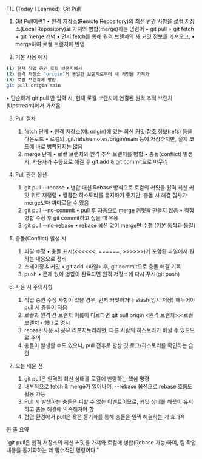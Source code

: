 TIL (Today I Learned): Git Pull

1. Git Pull이란?
	•	원격 저장소(Remote Repository)의 최신 변경 사항을 로컬 저장소(Local Repository)로 가져와 병합(merge)하는 명령어
	•	git pull = git fetch + git merge 개념
	•	먼저 fetch를 통해 원격 브랜치의 새 커밋 정보를 가져오고,
	•	merge하여 로컬 브랜치에 반영

2. 기본 사용 예시

```bash
(1) 현재 작업 중인 로컬 브랜치에서 
(2) 원격 저장소 "origin"의 동일한 브랜치로부터 새 커밋을 가져와 
(3) 로컬 브랜치에 병합
git pull origin main
```
•	단순하게 git pull 만 입력 시, 현재 로컬 브랜치에 연결된 원격 추적 브랜치(Upstream)에서 가져옴

3. Pull 절차
	1.	fetch 단계
	•	원격 저장소(예: origin)에 있는 최신 커밋·참조 정보(refs) 등을 다운로드
	•	로컬의 .git/refs/remotes/origin/main 등에 저장하지만, 실제 코드에 바로 병합되지는 않음
	2.	merge 단계
	•	로컬 브랜치와 원격 추적 브랜치를 병합
	•	충돌(conflict) 발생 시, 사용자가 수동으로 해결 후 git add & git commit으로 마무리

4. Pull 관련 옵션
	1.	git pull --rebase
	•	병합 대신 Rebase 방식으로 로컬의 커밋을 원격 최신 커밋 위로 재정렬
	•	깔끔한 히스토리를 유지하기 좋지만, 충돌 시 해결 절차가 merge보다 까다로울 수 있음
	2.	git pull --no-commit
	•	pull 후 자동으로 merge 커밋을 만들지 않음
	•	직접 병합 수정 후 git commit하고 싶을 때 유용
	3.	git pull --no-rebase
	•	rebase 옵션 없이 merge만 수행 (기본 동작과 동일)

5. 충돌(Conflict) 발생 시
	1.	파일 수정
	•	충돌 표시(<<<<<<, ======, >>>>>>)가 포함된 파일에서 원하는 내용으로 정리
	2.	스테이징 & 커밋
	•	git add <파일> 후, git commit으로 충돌 해결 기록
	3.	push
	•	문제 없이 병합이 완료되면 원격 저장소에 다시 푸시(git push)

6. 사용 시 주의사항
	1.	작업 중인 수정 사항이 있을 경우, 먼저 커밋하거나 stash(임시 저장) 해두어야 pull 시 충돌이 적음
	2.	로컬과 원격 간 브랜치 이름이 다르다면 git pull origin <원격 브랜치>:<로컬 브랜치> 형태로 명시
	3.	rebase 사용 시 공유 리포지토리라면, 다른 사람의 히스토리가 바뀔 수 있으므로 주의
	4.	충돌이 발생할 수도 있으니, pull 전후로 항상 깃 로그/히스토리를 확인하는 습관

7. 오늘 배운 점
	1.	git pull은 원격의 최신 상태를 로컬에 반영하는 핵심 명령
	2.	내부적으로 fetch & merge가 일어나며, --rebase 옵션으로 rebase 흐름도 활용 가능
	3.	Pull 시 발생하는 충돌은 피할 수 없는 이벤트이므로, 커밋 상태를 깨끗이 유지하고 충돌 해결에 익숙해져야 함
	4.	협업 환경에서 pull은 잦은 동기화를 통해 충돌을 일찍 해결하는 게 효과적

한 줄 요약

“git pull은 원격 저장소의 최신 커밋을 가져와 로컬에 병합(Rebase 가능)하여, 팀 작업 내용을 동기화하는 데 필수적인 명령어다.”